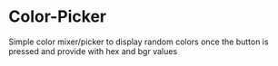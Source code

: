 # Color-Picker
Simple color mixer/picker to display random colors once the button is pressed and provide with hex and bgr values
